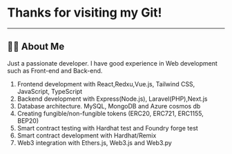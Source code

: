 # Thanks for visiting my Git!
---


## 🙋‍♂️ About Me
Just a passionate developer.
I have good experience in Web development such as Front-end and Back-end.

1. Frontend development with React,Redxu,Vue.js, Tailwind CSS, JavaScript, TypeScript
2. Backend development with Express(Node.js), Laravel(PHP),Next.js
3. Database architecture. MySQL, MongoDB and Azure cosmos db
4. Creating fungible/non-fungible tokens (ERC20, ERC721, ERC1155, BEP20)
5. Smart contract testing with Hardhat test and Foundry forge test
6. Smart contract development with Hardhat/Remix
7. Web3 integration with Ethers.js, Web3.js and Web3.py

